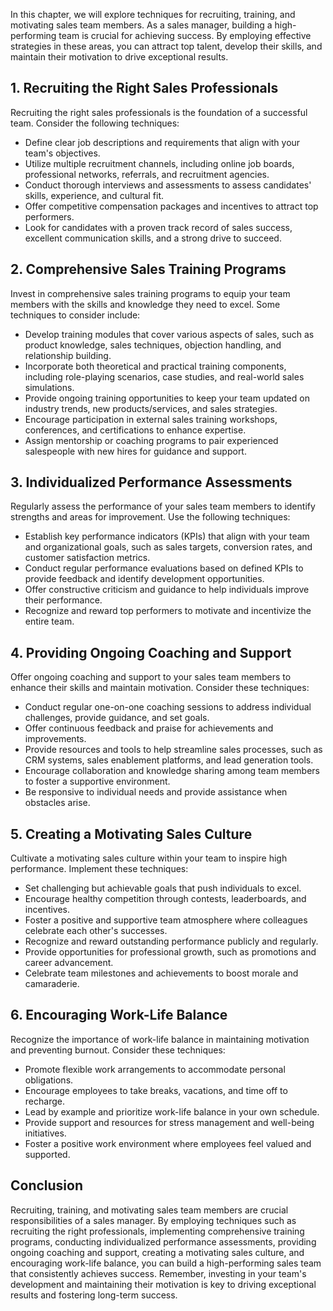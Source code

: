 
In this chapter, we will explore techniques for recruiting, training, and motivating sales team members. As a sales manager, building a high-performing team is crucial for achieving success. By employing effective strategies in these areas, you can attract top talent, develop their skills, and maintain their motivation to drive exceptional results.

1\. Recruiting the Right Sales Professionals
-------------------------------------------

Recruiting the right sales professionals is the foundation of a successful team. Consider the following techniques:

* Define clear job descriptions and requirements that align with your team's objectives.
* Utilize multiple recruitment channels, including online job boards, professional networks, referrals, and recruitment agencies.
* Conduct thorough interviews and assessments to assess candidates' skills, experience, and cultural fit.
* Offer competitive compensation packages and incentives to attract top performers.
* Look for candidates with a proven track record of sales success, excellent communication skills, and a strong drive to succeed.

2\. Comprehensive Sales Training Programs
----------------------------------------

Invest in comprehensive sales training programs to equip your team members with the skills and knowledge they need to excel. Some techniques to consider include:

* Develop training modules that cover various aspects of sales, such as product knowledge, sales techniques, objection handling, and relationship building.
* Incorporate both theoretical and practical training components, including role-playing scenarios, case studies, and real-world sales simulations.
* Provide ongoing training opportunities to keep your team updated on industry trends, new products/services, and sales strategies.
* Encourage participation in external sales training workshops, conferences, and certifications to enhance expertise.
* Assign mentorship or coaching programs to pair experienced salespeople with new hires for guidance and support.

3\. Individualized Performance Assessments
-----------------------------------------

Regularly assess the performance of your sales team members to identify strengths and areas for improvement. Use the following techniques:

* Establish key performance indicators (KPIs) that align with your team and organizational goals, such as sales targets, conversion rates, and customer satisfaction metrics.
* Conduct regular performance evaluations based on defined KPIs to provide feedback and identify development opportunities.
* Offer constructive criticism and guidance to help individuals improve their performance.
* Recognize and reward top performers to motivate and incentivize the entire team.

4\. Providing Ongoing Coaching and Support
-----------------------------------------

Offer ongoing coaching and support to your sales team members to enhance their skills and maintain motivation. Consider these techniques:

* Conduct regular one-on-one coaching sessions to address individual challenges, provide guidance, and set goals.
* Offer continuous feedback and praise for achievements and improvements.
* Provide resources and tools to help streamline sales processes, such as CRM systems, sales enablement platforms, and lead generation tools.
* Encourage collaboration and knowledge sharing among team members to foster a supportive environment.
* Be responsive to individual needs and provide assistance when obstacles arise.

5\. Creating a Motivating Sales Culture
--------------------------------------

Cultivate a motivating sales culture within your team to inspire high performance. Implement these techniques:

* Set challenging but achievable goals that push individuals to excel.
* Encourage healthy competition through contests, leaderboards, and incentives.
* Foster a positive and supportive team atmosphere where colleagues celebrate each other's successes.
* Recognize and reward outstanding performance publicly and regularly.
* Provide opportunities for professional growth, such as promotions and career advancement.
* Celebrate team milestones and achievements to boost morale and camaraderie.

6\. Encouraging Work-Life Balance
--------------------------------

Recognize the importance of work-life balance in maintaining motivation and preventing burnout. Consider these techniques:

* Promote flexible work arrangements to accommodate personal obligations.
* Encourage employees to take breaks, vacations, and time off to recharge.
* Lead by example and prioritize work-life balance in your own schedule.
* Provide support and resources for stress management and well-being initiatives.
* Foster a positive work environment where employees feel valued and supported.

Conclusion
----------

Recruiting, training, and motivating sales team members are crucial responsibilities of a sales manager. By employing techniques such as recruiting the right professionals, implementing comprehensive training programs, conducting individualized performance assessments, providing ongoing coaching and support, creating a motivating sales culture, and encouraging work-life balance, you can build a high-performing sales team that consistently achieves success. Remember, investing in your team's development and maintaining their motivation is key to driving exceptional results and fostering long-term success.
